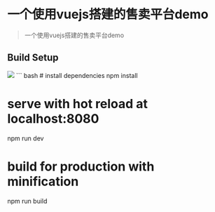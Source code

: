 # 一个使用vuejs搭建的售卖平台demo

> 一个使用vuejs搭建的售卖平台demo

## Build Setup
<img src="http://cppics.b0.upaiyun.com/vue/vueproject.png"/>
``` bash
# install dependencies
npm install

# serve with hot reload at localhost:8080
npm run dev

# build for production with minification
npm run build
```
